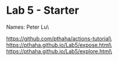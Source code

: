 # Lab 5 - Starter
Names: Peter Lu\

https://github.com/pthaha/actions-tutorial\
https://pthaha.github.io/Lab5/expose.html\
https://pthaha.github.io/Lab5/explore.html\